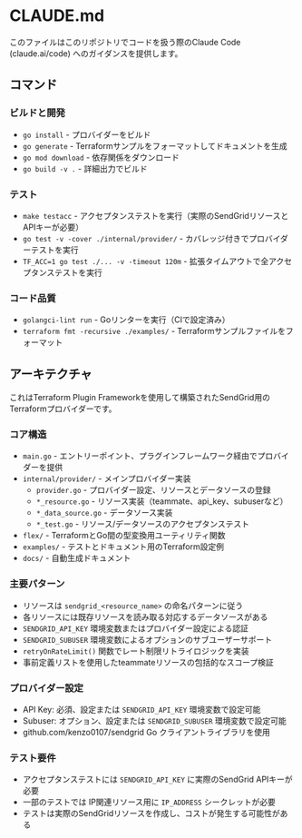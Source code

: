 # CLAUDE.md

このファイルはこのリポジトリでコードを扱う際のClaude Code (claude.ai/code) へのガイダンスを提供します。

## コマンド

### ビルドと開発
- `go install` - プロバイダーをビルド
- `go generate` - Terraformサンプルをフォーマットしてドキュメントを生成
- `go mod download` - 依存関係をダウンロード
- `go build -v .` - 詳細出力でビルド

### テスト
- `make testacc` - アクセプタンステストを実行（実際のSendGridリソースとAPIキーが必要）
- `go test -v -cover ./internal/provider/` - カバレッジ付きでプロバイダーテストを実行
- `TF_ACC=1 go test ./... -v -timeout 120m` - 拡張タイムアウトで全アクセプタンステストを実行

### コード品質
- `golangci-lint run` - Goリンターを実行（CIで設定済み）
- `terraform fmt -recursive ./examples/` - Terraformサンプルファイルをフォーマット

## アーキテクチャ

これはTerraform Plugin Frameworkを使用して構築されたSendGrid用のTerraformプロバイダーです。

### コア構造
- `main.go` - エントリーポイント、プラグインフレームワーク経由でプロバイダーを提供
- `internal/provider/` - メインプロバイダー実装
  - `provider.go` - プロバイダー設定、リソースとデータソースの登録
  - `*_resource.go` - リソース実装（teammate、api_key、subuserなど）
  - `*_data_source.go` - データソース実装
  - `*_test.go` - リソース/データソースのアクセプタンステスト
- `flex/` - TerraformとGo間の型変換用ユーティリティ関数
- `examples/` - テストとドキュメント用のTerraform設定例
- `docs/` - 自動生成ドキュメント

### 主要パターン
- リソースは `sendgrid_<resource_name>` の命名パターンに従う
- 各リソースには既存リソースを読み取る対応するデータソースがある
- `SENDGRID_API_KEY` 環境変数またはプロバイダー設定による認証
- `SENDGRID_SUBUSER` 環境変数によるオプションのサブユーザーサポート
- `retryOnRateLimit()` 関数でレート制限リトライロジックを実装
- 事前定義リストを使用したteammateリソースの包括的なスコープ検証

### プロバイダー設定
- API Key: 必須、設定または `SENDGRID_API_KEY` 環境変数で設定可能
- Subuser: オプション、設定または `SENDGRID_SUBUSER` 環境変数で設定可能
- github.com/kenzo0107/sendgrid Go クライアントライブラリを使用

### テスト要件
- アクセプタンステストには `SENDGRID_API_KEY` に実際のSendGrid APIキーが必要
- 一部のテストでは IP関連リソース用に `IP_ADDRESS` シークレットが必要
- テストは実際のSendGridリソースを作成し、コストが発生する可能性がある
